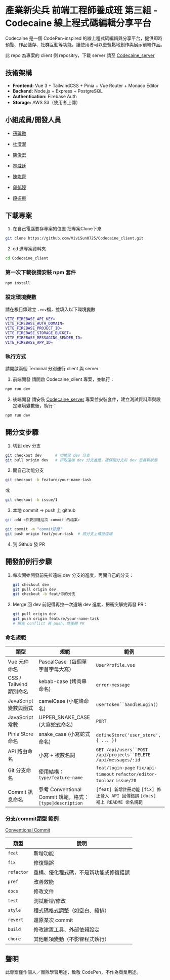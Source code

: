 # 產業新尖兵 前端工程師養成班 第三組 - Codecaine 線上程式碼編輯分享平台

Codecaine 是一個 CodePen-inspired 的線上程式碼編輯與分享平台，提供即時預覽、作品儲存、社群互動等功能，讓使用者可以更輕鬆地創作與展示前端作品。

此 repo 為專案的 client 側 repositry，下載 server 請至 [Codecaine_server](https://github.com/CodecaineWebsite/Codecaine_server)

##  技術架構

- **Frontend:** Vue 3 + TailwindCSS + Pinia + Vue Router + Monaco Editor
- **Backend:** Node.js + Express + PostgreSQL
- **Authentication:** Firebase Auth
- **Storage:** AWS S3（使用者上傳）

## 小組成員/開發人員

- [孫瑋微](https://github.com/ViviSun0725)

- [杜澄潔](https://github.com/kaiadu)

- [陳俊宏](https://github.com/k890120)

- [林威廷](https://github.com/WeyTing)

- [陳竑齊](https://github.com/lllBarry)

- [邱郁婷](https://github.com/chinyuting)

- [段振東](https://github.com/duanjendong)

## 下載專案

1. 在自己電腦要存專案的位置 把專案Clone下來

```bash
git clone https://github.com/ViviSun0725/Codecaine_client.git
```

2. cd 進專案資料夾

```bash
cd Codecaine_client
```


### 第一次下載後請安裝 npm 套件

```bash
npm install
```

### 設定環境變數
請在根目錄建立 `.env`檔，並填入以下環境變數

```bash
VITE_FIREBASE_API_KEY=
VITE_FIREBASE_AUTH_DOMAIN=
VITE_FIREBASE_PROJECT_ID=
VITE_FIREBASE_STORAGE_BUCKET=
VITE_FIREBASE_MESSAGING_SENDER_ID=
VITE_FIREBASE_APP_ID=
```

### 執行方式

請開啟兩個 Terminal 分別運行 client 與 server

1. 前端開發
請開啟 Codecaine_client 專案，並執行：

```bash
npm run dev
```

2. 後端開發
請安裝 [Codecaine_server](https://github.com/CodecaineWebsite/Codecaine_server) 專案並安裝套件，建立測試資料庫與設定環境變數後，執行：

```bash
npm run dev
```


## 開分支步驟


1. 切到 dev 分支

```bash
git checkout dev      # 切換至 dev 分支
git pull origin dev   # 抓取遠端 dev 分支進度，確保開分支前 dev 是最新狀態
```

2. 開自己功能分支

```bash
git checkout -b feature/your-name-task
```

或

```bash
git checkout -b issue/1
```

3. 本地 commit → push 上 github

```bash
git add <你要加進這次 commit 的檔案>

git commit -m "commit訊息"
git push origin feat/your-task  # 將分支上傳至遠端
```

4. 到 Github 發 PR

## 開發前例行步驟

1. 每次開始開發前先拉遠端 dev 分支的進度，再開自己的分支：

   ```bash
   git checkout dev
   git pull origin dev
   git checkout -b feat/你的分支
   ```

2. Merge 回 dev 前記得再拉一次遠端 dev 進度，把衝突解完再發 PR：

   ```bash
   git pull origin dev
   git push origin feature/your-name-task
   # 解完 conflict 再 push，然後開 PR
   ```
### 命名規範



| 類型                    | 規範                             | 範例                                                           |
| ----------------------- | -------------------------------- | -------------------------------------------------------------- |
| Vue 元件命名            | PascalCase（每個單字首字母大寫） | `UserProfile.vue`                                              |
| CSS / Tailwind 類別命名 | kebab-case (烤肉串命名)          | `error-message`                                                |
| JavaScript 變數與函式   | camelCase  (小駝峰命名)          | `userToken``handleLogin()`                                     |
| JavaScript 常數         | UPPER_SNAKE_CASE (大寫蛇式命名)  | `PORT`                                                         |
| Pinia Store 命名        | snake_case (小寫蛇式命名)        | `defineStore('user_store', { ... })`                           |
| API 路由命名            | 小寫 + 複數名詞                  | `GET /api/users``POST /api/projects``DELETE /api/messages/:id` |
| Git 分支命名            | 使用結構：`type/feature-name`    | `feat/login-page` `fix/api-timeout` `refactor/editor-toolbar`  `issue/20`  |
| Commit 訊息命名    |  參考 Conventional Commit 規範，格式：`[type]description`    | `[feat] 新增註冊功能` `[fix] 修正登入 API 回傳錯誤` `[docs] 補上 README 命名規範`    |



### 分支/commit類型 範例

[Conventional Commit](https://www.conventionalcommits.org/en/v1.0.0/)

| 類型       | 說明                                   |
| ---------- | -------------------------------------- |
| `feat`     | 新增功能                               |
| `fix`      | 修復錯誤                               |
| `refactor` | 重構、優化程式碼，不是新功能或修復錯誤 |
| `pref`     | 改善效能                               |
| `docs`     | 修改文件                               |
| `test`     | 測試新增/修改                          |
| `style`    | 程式碼格式調整（如空白、縮排）         |
| `revert`   | 還原某次 commit                        |
| `build`    | 修改建置工具、外部依賴設定             |
| `chore`    | 其他雜項變動（不影響程式執行）         |

## 聲明

此專案僅作個人／團隊學習用途，致敬 CodePen，不作為商業用途。
